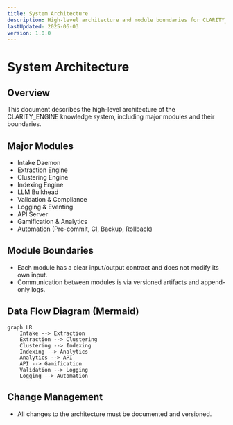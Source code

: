 ```yaml
---
title: System Architecture
description: High-level architecture and module boundaries for CLARITY_ENGINE.
lastUpdated: 2025-06-03
version: 1.0.0
---
```


# System Architecture

## Overview
This document describes the high-level architecture of the CLARITY_ENGINE knowledge system, including major modules and their boundaries.

## Major Modules
- Intake Daemon
- Extraction Engine
- Clustering Engine
- Indexing Engine
- LLM Bulkhead
- Validation & Compliance
- Logging & Eventing
- API Server
- Gamification & Analytics
- Automation (Pre-commit, CI, Backup, Rollback)

## Module Boundaries
- Each module has a clear input/output contract and does not modify its own input.
- Communication between modules is via versioned artifacts and append-only logs.

## Data Flow Diagram (Mermaid)
```mermaid
graph LR
    Intake --> Extraction
    Extraction --> Clustering
    Clustering --> Indexing
    Indexing --> Analytics
    Analytics --> API
    API --> Gamification
    Validation --> Logging
    Logging --> Automation
```

## Change Management
- All changes to the architecture must be documented and versioned. 